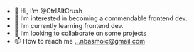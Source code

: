 - 👋 Hi, I’m @CtrlAltCrush
- 👀 I’m interested in becoming a commendable frontend dev.
- 🌱 I’m currently learning frontend dev.
- 💞️ I’m looking to collaborate on some projects
- 📫 How to reach me ...nbasmoic@gmail.com
  

<!---
CtrlAltCrush/CtrlAltCrush is a ✨ special ✨ repository because its `README.md` (this file) appears on your GitHub profile.
You can click the Preview link to take a look at your changes.
--->
